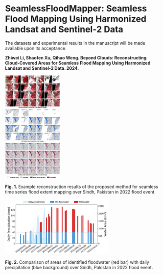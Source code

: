 # SeamlessFloodMapper: Seamless Flood Mapping Using Harmonized Landsat and Sentinel-2 Data
The datasets and experimental results in the manuscript will be made available upon its acceptance.

**Zhiwei Li, Shaofen Xu, Qihao Weng. Beyond Clouds: Reconstructing Cloud-Covered Areas for Seamless Flood Mapping Using Harmonized Landsat and Sentinel-2 Data. 2024.** 

<img src="https://raw.githubusercontent.com/dr-lizhiwei/SeamlessFloodMapper/main/imgs/Pakistan_2022_flood.png" style="zoom: 33%;" />

**Fig. 1.** Example reconstruction results of the proposed method for seamless time series flood extent mapping over Sindh, Pakistan in 2022 flood event.

<img src="https://raw.githubusercontent.com/dr-lizhiwei/SeamlessFloodMapper/main/imgs/floodwater%26daily%20precipitation.png" style="zoom: 33%;" />

**Fig. 2.** Comparison of areas of identified floodwater (red bar) with daily precipitation (blue background) over Sindh, Pakistan in 2022 flood event.

